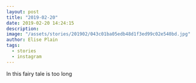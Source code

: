```yaml
---
layout: post
title: "2019-02-20"
date: 2019-02-20 14:24:15
description: 
image: "/assets/stories/201902/043c01ba05edb48d1f3ed99c02e540bd.jpg"
author: Elise Plain
tags: 
  - stories
  - instagram
---
```


In this fairy 
tale is too long
<p></p>
